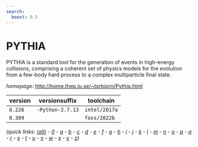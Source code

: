 ```yaml
---
search:
  boost: 0.5
---
```

# PYTHIA

PYTHIA is a standard tool for the generation of events in high-energy collisions,  comprising a coherent set of physics models for the evolution from a few-body hard  process to a complex multiparticle final state.

*homepage*: <http://home.thep.lu.se/~torbjorn/Pythia.html>

version | versionsuffix | toolchain
--------|---------------|----------
``8.226`` | ``-Python-2.7.13`` | ``intel/2017a``
``8.309`` |  | ``foss/2022b``


*(quick links: [(all)](../index.md) - [0](../0/index.md) - [a](../a/index.md) - [b](../b/index.md) - [c](../c/index.md) - [d](../d/index.md) - [e](../e/index.md) - [f](../f/index.md) - [g](../g/index.md) - [h](../h/index.md) - [i](../i/index.md) - [j](../j/index.md) - [k](../k/index.md) - [l](../l/index.md) - [m](../m/index.md) - [n](../n/index.md) - [o](../o/index.md) - [p](../p/index.md) - [q](../q/index.md) - [r](../r/index.md) - [s](../s/index.md) - [t](../t/index.md) - [u](../u/index.md) - [v](../v/index.md) - [w](../w/index.md) - [x](../x/index.md) - [y](../y/index.md) - [z](../z/index.md))*

